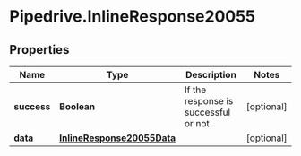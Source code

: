 # Pipedrive.InlineResponse20055

## Properties

Name | Type | Description | Notes
------------ | ------------- | ------------- | -------------
**success** | **Boolean** | If the response is successful or not | [optional] 
**data** | [**InlineResponse20055Data**](InlineResponse20055Data.md) |  | [optional] 


